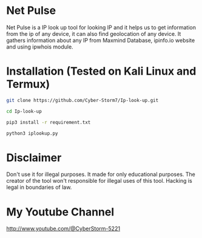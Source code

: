 # Net Pulse
Net Pulse is a IP look up tool for looking IP and it helps us to get information from the ip of any device, it can also find geolocation of any device. It gathers information about any IP from Maxmind Database, ipinfo.io website and using ipwhois module.
# Installation (Tested on Kali Linux and Termux)
```bash
git clone https://github.com/Cyber-Storm7/Ip-look-up.git
```
```bash
cd Ip-look-up
```
```bash
pip3 install -r requirement.txt
```
```bash
python3 iplookup.py
```
# Disclaimer
Don't use it for illegal purposes. It made for only educational purposes. The creator of the tool won't responsible for illegal uses of this tool. Hacking is legal in boundaries of law.
# My Youtube Channel

http://www.youtube.com/@CyberStorm-5221
